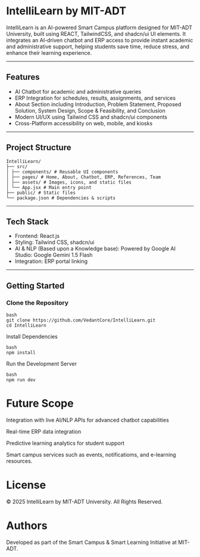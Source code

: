# IntelliLearn by MIT-ADT

IntelliLearn is an AI-powered Smart Campus platform designed for MIT-ADT University, built using REACT, TailwindCSS, and shadcn/ui UI elements. It integrates an AI-driven chatbot and ERP access to provide instant academic and administrative support, helping students save time, reduce stress, and enhance their learning experience.

---

## Features
- AI Chatbot for academic and administrative queries  
- ERP Integration for schedules, results, assignments, and services  
- About Section including Introduction, Problem Statement, Proposed Solution, System Design, Scope & Feasibility, and Conclusion  
- Modern UI/UX using Tailwind CSS and shadcn/ui components  
- Cross-Platform accessibility on web, mobile, and kiosks  

---

## Project Structure
```
IntelliLearn/
├── src/
│ ├── components/ # Reusable UI components
│ ├── pages/ # Home, About, Chatbot, ERP, References, Team
│ ├── assets/ # Images, icons, and static files
│ └── App.jsx # Main entry point
├── public/ # Static files
└── package.json # Dependencies & scripts
```
---

## Tech Stack
- Frontend: React.js  
- Styling: Tailwind CSS, shadcn/ui  
- AI & NLP (Based upon a Knowledge base): Powered by Google AI Studio: Google Gemini 1.5 Flash
- Integration: ERP portal linking  

---

## Getting Started

### Clone the Repository
```
bash
git clone https://github.com/VedantCore/IntelliLearn.git
cd IntelliLearn
```
Install Dependencies
```
bash
npm install
```
Run the Development Server
```
bash
npm run dev
```
# Future Scope
Integration with live AI/NLP APIs for advanced chatbot capabilities

Real-time ERP data integration

Predictive learning analytics for student support

Smart campus services such as events, notificatioms, and e-learning resources.
# License
© 2025 IntelliLearn by MIT-ADT University. All Rights Reserved.

# Authors
Developed as part of the Smart Campus & Smart Learning Initiative at MIT-ADT.
